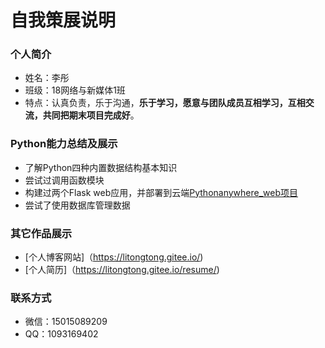 # 自我策展说明

### 个人简介
* 姓名：李彤
* 班级：18网络与新媒体1班
* 特点：认真负责，乐于沟通，**乐于学习，愿意与团队成员互相学习，互相交流，共同把期末项目完成好**。

### Python能力总结及展示
* 了解Python四种内置数据结构基本知识
* 尝试过调用函数模块
* 构建过两个Flask web应用，并部署到云端[Pythonanywhere_web项目](http://leetong.pythonanywhere.com/)
* 尝试了使用数据库管理数据

### 其它作品展示
* [个人博客网站]（https://litongtong.gitee.io/)
* [个人简历]（https://litongtong.gitee.io/resume/)

### 联系方式
* 微信：15015089209
* QQ：1093169402
